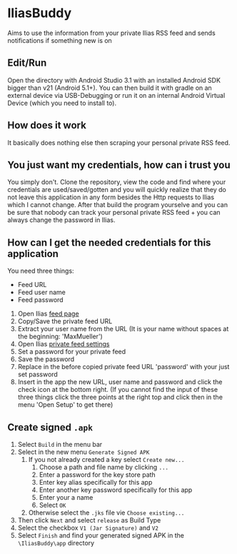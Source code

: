 # IliasBuddy
Aims to use the information from your private Ilias RSS feed and sends notifications if something new is on

## Edit/Run
Open the directory with Android Studio 3.1 with an installed Android SDK bigger than v21 (Android 5.1+).
You can then build it with gradle on an external device via USB-Debugging or run it on an internal Android Virtual Device (which you need to install to).

## How does it work
It basically does nothing else then scraping your personal private RSS feed.

## You just want my credentials, how can i trust you
You simply don't. Clone the repository, view the code and find where your credentials are used/saved/gotten and you will quickly realize that they do not leave this application in any form besides the Http requests to Ilias which I cannot change.
After that build the program yourselve and you can be sure that nobody can track your personal private RSS feed + you can always change the password in Ilias.

## How can I get the needed credentials for this application
You need three things:
- Feed URL
- Feed user name
- Feed password

1. Open Ilias [feed page](https://ilias3.uni-stuttgart.de/ilias.php?view=0&col_side=right&block_type=pdnews&cmd=showFeedUrl&cmdClass=ilpdnewsblockgui&cmdNode=sh:6b:rv&baseClass=ilPersonalDesktopGUI#il_mhead_t_focus)
2. Copy/Save the private feed URL
3. Extract your user name from the URL (It is your name without spaces at the beginning: 'MaxMueller')
4. Open Ilias [private feed settings](https://ilias3.uni-stuttgart.de/ilias.php?view=0&col_side=right&block_type=pdnews&cmd=editSettings&cmdClass=ilpdnewsblockgui&cmdNode=sh:6b:rv&baseClass=ilPersonalDesktopGUI#il_mhead_t_focus)
5. Set a password for your private feed
6. Save the password
7. Replace in the before copied private feed URL 'password' with your just set password
8. Insert in the app the new URL, user name and password and click the check icon at the bottom right.
  (If you cannot find the input of these three things click the three points at the right top and click then in the menu 'Open Setup' to get there)

## Create signed `.apk`

1. Select `Build` in the menu bar
2. Select in the new menu `Generate Signed APK`
   1. If you not already created a key select `Create new...`
      1. Choose a path and file name by clicking `...`
      2. Enter a password for the key store path
      3. Enter key alias specifically for this app
      4. Enter another key password specifically for this app 
      5. Enter your a name
      6. Select `OK`
   2. Otherwise select the `.jks` file vie `Choose existing...`
3. Then click `Next` and select `release` as Build Type
4. Select the checkbox `V1 (Jar Signature)` and `V2`
5. Select `Finish` and find your generated signed APK in the `\IliasBuddy\app` directory

